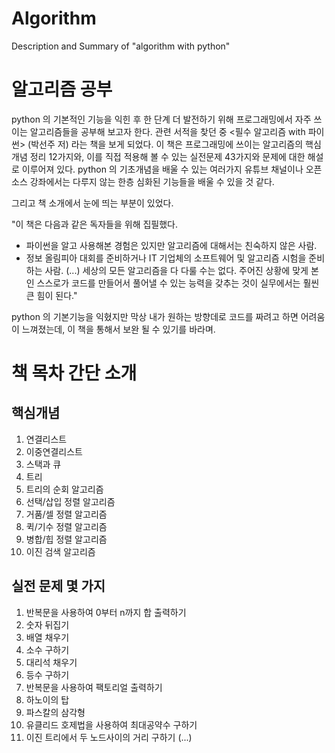 # Algorithm
Description and Summary of "algorithm with python"

# 알고리즘 공부
python 의 기본적인 기능을 익힌 후 한 단계 더 발전하기 위해 프로그래밍에서 자주 쓰이는 알고리즘들을 공부해 보고자 한다.
관련 서적을 찾던 중 <필수 알고리즘 with 파이썬> (박선주 저) 라는 책을 보게 되었다.
이 책은 프로그래밍에 쓰이는 알고리즘의 핵심 개념 정리 12가지와, 이를 직접 적용해 볼 수 있는 실전문제 43가지와 문제에 대한 해설로 이루어져 있다.
python 의 기초개념을 배울 수 있는 여러가지 유튜브 채널이나 오픈소스 강좌에서는 다루지 않는 한층 심화된 기능들을 배울 수 있을 것 같다.

그리고 책 소개에서 눈에 띄는 부분이 있었다.

"이 책은 다음과 같은 독자들을 위해 집필했다.
- 파이썬을 알고 사용해본 경험은 있지만 알고리즘에 대해서는 친숙하지 않은 사람.
- 정보 올림피아 대회를 준비하거나 IT 기업체의 소프트웨어 및 알고리즘 시험을 준비하는 사람.
(...)
세상의 모든 알고리즘을 다 다룰 수는 없다. 주어진 상황에 맞게 본인 스스로가 코드를 만들어서 풀어낼 수 있는 능력을 갖추는 것이 실무에서는 훨씬 큰 힘이 된다."

python 의 기본기능을 익혔지만 막상 내가 원하는 방향데로 코드를 짜려고 하면 어려움이 느껴졌는데, 이 책을 통해서 보완 될 수 있기를 바라며.

# 책 목차 간단 소개
## 핵심개념 
1) 연결리스트
2) 이중연결리스트
3) 스택과 큐
4) 트리
5) 트리의 순회 알고리즘
6) 선택/삽입 정렬 알고리즘
7) 거품/셀 정렬 알고리즘
8) 퀵/기수 정렬 알고리즘
9) 병합/힙 정렬 알고리즘
10) 이진 검색 알고리즘

## 실전 문제 몇 가지
1) 반복문을 사용하여 0부터 n까지 합 출력하기
2) 숫자 뒤집기
3) 배열 채우기
4) 소수 구하기
5) 대리석 채우기
6) 등수 구하기
7) 반복문을 사용하여 팩토리얼 출력하기
8) 하노이의 탑
9) 파스칼의 삼각형
10) 유클리드 호제법을 사용하여 최대공약수 구하기
11) 이진 트리에서 두 노드사이의 거리 구하기 
(...)
